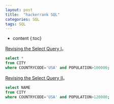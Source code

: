 ```yaml
---
layout: post
title:  "hackerrank SQL"
categories: SQL
tags: SQL
---
```


* content
{:toc}

[Revising the Select Query I](https://www.hackerrank.com/challenges/revising-the-select-query/problem)。

```sql
select * 
from CITY
where COUNTRYCODE='USA' and POPULATION>100000;
```

[Revising the Select Query II](https://www.hackerrank.com/challenges/revising-the-select-query-2/problem)。

```sql
select NAME
from CITY
where COUNTRYCODE='USA' and POPULATION>120000;
```